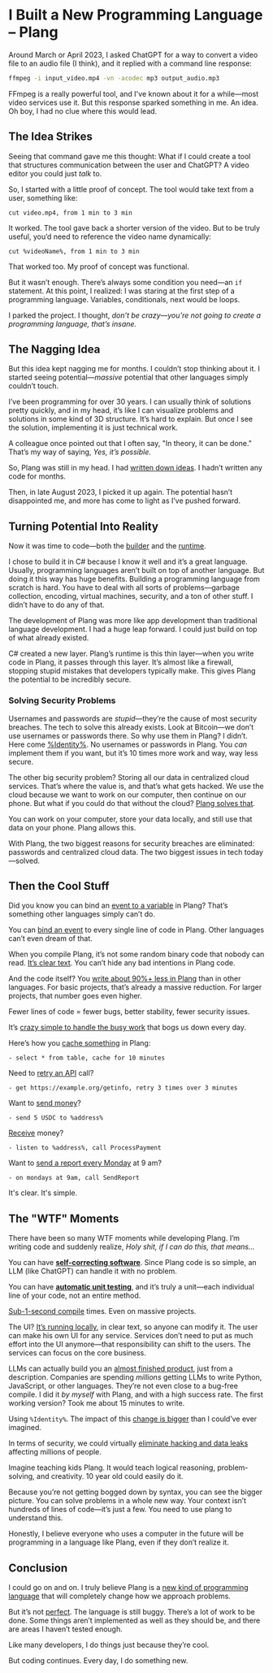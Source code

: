 # I Built a New Programming Language – Plang

Around March or April 2023, I asked ChatGPT for a way to convert a video file to an audio file (I think), and it replied with a command line response:

```bash
ffmpeg -i input_video.mp4 -vn -acodec mp3 output_audio.mp3
```

FFmpeg is a really powerful tool, and I've known about it for a while—most video services use it. But this response sparked something in me. An idea. Oh boy, I had no clue where this would lead.

## The Idea Strikes

Seeing that command gave me this thought: What if I could create a tool that structures communication between the user and ChatGPT? A video editor you could just *talk* to.

So, I started with a little proof of concept. The tool would take text from a user, something like:

```
cut video.mp4, from 1 min to 3 min
```

It worked. The tool gave back a shorter version of the video. But to be truly useful, you’d need to reference the video name dynamically:

```
cut %videoName%, from 1 min to 3 min
```

That worked too. My proof of concept was functional.

But it wasn’t enough. There’s always some condition you need—an `if` statement. At this point, I realized: I was staring at the first step of a programming language. Variables, conditionals, next would be loops.

I parked the project. I thought, *don’t be crazy—you’re not going to create a programming language, that’s insane.*

## The Nagging Idea

But this idea kept nagging me for months. I couldn’t stop thinking about it. I started seeing potential—*massive* potential that other languages simply couldn’t touch.

I’ve been programming for over 30 years. I can usually think of solutions pretty quickly, and in my head, it’s like I can visualize problems and solutions in some kind of 3D structure. It’s hard to explain. But once I see the solution, implementing it is just technical work.

A colleague once pointed out that I often say, "In theory, it can be done." That’s my way of saying, *Yes, it’s possible.*

So, Plang was still in my head. I had [written down ideas](https://docs.google.com/document/d/1ZEEq2WyXJlm9vLSxoA7iI_jJ0FKtNOmw2RtfrBh447E/edit?usp=sharing). I hadn’t written any code for months.

Then, in late August 2023, I picked it up again. The potential hasn’t disappointed me, and more has come to light as I’ve pushed forward.

## Turning Potential Into Reality

Now it was time to code—both the [builder](https://github.com/PLangHQ/plang/blob/main/Documentation/Builder.md) and the [runtime](https://github.com/PLangHQ/plang/blob/main/Documentation/RuntimeLifecycle.md).

I chose to build it in C# because I know it well and it’s a great language. Usually, programming languages aren’t built on top of another language. But doing it this way has huge benefits. Building a programming language from scratch is hard. You have to deal with all sorts of problems—garbage collection, encoding, virtual machines, security, and a ton of other stuff. I didn’t have to do any of that.

The development of Plang was more like app development than traditional language development. I had a huge leap forward. I could just build on top of what already existed.

C# created a new layer. Plang’s runtime is this thin layer—when you write code in Plang, it passes through this layer. It’s almost like a firewall, stopping stupid mistakes that developers typically make. This gives Plang the potential to be incredibly secure.

### Solving Security Problems

Usernames and passwords are *stupid*—they’re the cause of most security breaches. The tech to solve this already exists. Look at Bitcoin—we don’t use usernames or passwords there. So why use them in Plang? I didn’t. Here come [%Identity%](https://github.com/PLangHQ/plang/blob/main/Documentation/Identity.md). No usernames or passwords in Plang. You *can* implement them if you want, but it’s 10 times more work and way, way less secure.

The other big security problem? Storing all our data in centralized cloud services. That’s where the value is, and that’s what gets hacked. We use the cloud because we want to work on our computer, then continue on our phone. But what if you could do that without the cloud? [Plang solves that](https://ingig.substack.com/p/plang-and-local-first).

You can work on your computer, store your data locally, and still use that data on your phone. Plang allows this.

With Plang, the two biggest reasons for security breaches are eliminated: passwords and centralized cloud data. The two biggest issues in tech today—solved.

## Then the Cool Stuff

Did you know you can bind an [event to a variable](https://github.com/PLangHQ/plang/blob/main/Documentation/Events.md#bind-events-to-variables) in Plang? That’s something other languages simply can’t do.

You can [bind an event](https://github.com/PLangHQ/plang/blob/main/Documentation/Events.md) to every single line of code in Plang. Other languages can’t even dream of that.

When you compile Plang, it’s not some random binary code that nobody can read. [It’s clear text](https://github.com/PLangHQ/plang/blob/main/Documentation/.build/Start/00.%20Goal.pr). You can’t hide any bad intentions in Plang code.

And the code itself? You [write about 90%+ less in Plang](https://ingig.substack.com/p/plang-abstracting-away-the-complexity) than in other languages. For basic projects, that’s already a massive reduction. For larger projects, that number goes even higher.

Fewer lines of code = fewer bugs, better stability, fewer security issues.

It’s [crazy simple to handle the busy work](./AutomatingTheWork.md) that bogs us down every day. 

Here’s how you [cache something](https://github.com/PLangHQ/plang/blob/main/Documentation/CachingHandler.md) in Plang:

```plang
- select * from table, cache for 10 minutes
```

Need to [retry an API](./Lesson%205.md) call?

```plang
- get https://example.org/getinfo, retry 3 times over 3 minutes
```

Want to [send money](https://github.com/PLangHQ/plang/blob/main/Documentation/modules/PLang.Modules.BlockchainModule.md)?

```plang
- send 5 USDC to %address%
```

[Receive](https://github.com/PLangHQ/plang/blob/main/Documentation/modules/PLang.Modules.BlockchainModule.md#listen-to-transfer-events-on-a-smart-contract) money?

```plang
- listen to %address%, call ProcessPayment
```

Want to [send a report every Monday](https://github.com/PLangHQ/plang/blob/main/Documentation/modules/PLang.Modules.ScheduleModule.md) at 9 am?

```plang
- on mondays at 9am, call SendReport
```

It's clear. It's simple.

## The "WTF" Moments

There have been so many WTF moments while developing Plang. I’m writing code and suddenly realize, *Holy shit, if I can do this, that means...*

You can have [**self-correcting software**](https://ingig.substack.com/p/in-theory-self-correcting-software). Since Plang code is so simple, an LLM (like ChatGPT) can handle it with no problem.

You can have [**automatic unit testing**](https://ingig.substack.com/p/in-theory-automatic-unit-testing), and it’s truly a unit—each individual line of your code, not an entire method.

[Sub-1-second compile](./InTheoryInstantCompile.md) times. Even on massive projects.

The UI? [It’s running locally](https://github.com/PLangHQ/plang/blob/main/Documentation/Todo_UI.md), in clear text, so anyone can modify it. The user can make his own UI for any service. Services don’t need to put as much effort into the UI anymore—that responsibility can shift to the users. The services can focus on the core business.

LLMs can actually build you an [almost finished product](https://github.com/PLangHQ/apps/tree/main/DraftIdea), just from a description. Companies are spending *millions* getting LLMs to write Python, JavaScript, or other languages. They’re not even close to a bug-free compile. I did it *by myself* with Plang, and with a high success rate. The first working version? Took me about 15 minutes to write.

Using `%Identity%`. The impact of this [change is bigger](./AnonymousKYC.md) than I could’ve ever imagined.

In terms of security, we could virtually [eliminate hacking and data leaks](./FutureOfSecuritPlangApproach.md) affecting millions of people.

Imagine teaching kids Plang. It would teach logical reasoning, problem-solving, and creativity. 10 year old could easily do it.

Because you’re not getting bogged down by syntax, you can see the bigger picture. You can solve problems in a whole new way. Your context isn’t hundreds of lines of code—it’s just a few. You need to use plang to understand this.

Honestly, I believe everyone who uses a computer in the future will be programming in a language like Plang, even if they don’t realize it.

## Conclusion

I could go on and on. I truly believe Plang is a [new kind of programming language](https://docs.google.com/document/d/1ZEEq2WyXJlm9vLSxoA7iI_jJ0FKtNOmw2RtfrBh447E/edit?usp=sharing) that will completely change how we approach problems.

But it’s not [perfect](https://github.com/PLangHQ/plang/issues). The language is still buggy. There’s a lot of work to be done. Some things aren’t implemented as well as they should be, and there are areas I haven’t tested enough.

Like many developers, I do things just because they’re cool.

But coding continues. Every day, I do something new.
